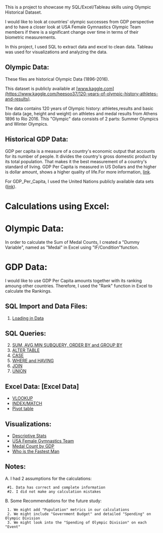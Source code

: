 This is a project to showcase my SQL/Excel/Tableau skills using Olympic Historical Dataset. 

I would like to look at countries' olympic successes from GDP perspective and to have a closer look at USA Female Gymnastics Olympic Team members if there is a significant change over time in terms of their biometric measurements.

In this project, I used SQL to extract data and excel to clean data. Tableau was used for visualizations and analyzing the data.

## Olympic Data:  
These files are historical Olympic Data (1896-2016).

This dataset is publicly available at [www.kaggle.com](https://www.kaggle.com/heesoo37/120-years-of-olympic-history-athletes-and-results).

The data contains 120 years of Olympic history: athletes,results and basic bio data (age, height and weight) on athletes and medal results from Athens 1896 to Rio 2016. This "Olympic" data consists of 2 parts: Summer Olympics and Winter Olympics.

## Historical GDP Data: 
GDP per capita is a measure of a country's economic output that accounts for its number of people. It divides the country's gross domestic product by its total population. That makes it the best measurement of a country's standard of living. GDP Per Capita is measured in US Dollars and the higher is dollar amount, shows a higher quality of life.For more information, [link](https://www.google.com/search?ei=sU88XMuTOtrC0PEP__WG0AU&q=gdp+per+capita+definition&oq=gdp+per+capita+&gs_l=psy-ab.1.0.0i67l7j0j0i67l2.13402.13402..15110...0.0..0.82.82.1......0....1..gws-wiz.......0i71.NSd4EQsxHEg).

For GDP_Per_Capita, I used the United Nations publicly available data sets ([link](https://www.un.org/en/development/desa/population/publications/database/index.shtml)).

# Calculations using Excel:
# Olympic Data: 
In order to calculate the Sum of Medal Counts, I created a "Dummy Variable", named as "Medal" in Excel using "IF/Condition"function.
# GDP Data:
I would like to use GDP Per Capita amounts together with its ranking amoung other countries. Therefore, I used the "Rank" function in Excel to calculate the Rankings.


## SQL Import and Data Files:

1. [Loading in Data](https://github.com/culhaci/Project/blob/master/Loading%20Data)

## SQL Queries: 

2. [SUM, AVG,MIN SUBQUERY, ORDER BY and GROUP BY](https://github.com/culhaci/Project/blob/master/SUM%2C%20AVG%2CMIN%2C%20SUBQUERY%2C%20ORDER%20BY%20and%20GROUP%20BY)
3. [ALTER TABLE](https://github.com/culhaci/Project/blob/master/ALTER%20TABLE)
4. [CASE](https://github.com/culhaci/Project/blob/master/Loading%20Data)
5. [WHERE and HAVING](https://github.com/culhaci/Project/blob/master/WHERE%20AND%20HAVING)
6. [JOIN](https://github.com/culhaci/Project/blob/master/JOIN)
7. [UNION](https://github.com/culhaci/Project/blob/master/UNION)


## Excel Data: [Excel Data]

* [VLOOKUP](https://github.com/culhaci/Project/blob/master/VLOOKUP-PARTIAL.xls)
* [INDEX/MATCH](https://github.com/culhaci/Project/blob/master/INDEX_MATCH_PARTIAL.xls)
* [Pivot table](googledrive)


## Visualizations: 

* [Descriptive Stats](https://public.tableau.com/profile/aydin.culhaci#!/vizhome/Olympics_214/Dash8-Facts?publish=yes)
* [USA Female Gymnastics Team](https://public.tableau.com/profile/aydin.culhaci#!/vizhome/Olympics_214/Dash5-USAFemaleGymnasticTeam?publish=yes)
* [Medal Count by GDP](https://public.tableau.com/profile/aydin.culhaci#!/vizhome/Olympics_214/Dash1_Medal_Count_Top20?publish=yes)
* [Who is the Fastest Man](https://public.tableau.com/profile/aydin.culhaci#!/vizhome/Olympics_214/Dash6-Fastest?publish=yes)

## Notes:

A. I had 2 assumptions for the calculations:

     #1. Data has correct and complete information
     #2. I did not make any calculation mistakes
B. Some Recommendations for the future study:

     1. We might add "Pupulation" metrics in our calculations
     2. We might include "Government Budget" and detailed "Spending" on Olympic Division
     3. We might look into the "Spending of Olympic Division" on each "Event"
     
